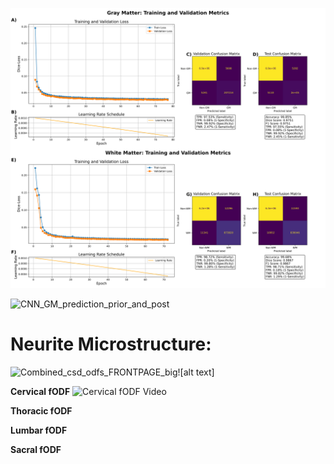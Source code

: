 

![Training Metrics](https://github.com/sigurdsfs/Spinal-Cord-Segmentation/blob/98a245fe0117a70e460b2b493fa1b89bb1a461da/Figures/CNN_training_validation_metrics_combined.svg "Training Metrics")


![CNN_GM_prediction_prior_and_post](https://github.com/user-attachments/assets/614b9da9-910c-4be1-bf08-b4b4a6e8cab6)


# Neurite Microstructure:
![Combined_csd_odfs_FRONTPAGE_big](https://github.com/user-attachments/assets/229f99b5-6be1-4c8b-a89f-6cf4f8d95149)![alt text]

**Cervical fODF**
![Cervical fODF Video](https://github.com/user-attachments/assets/bdd12c2a-0f23-4bfe-b3de-eae171bbbe3b)

**Thoracic fODF**


**Lumbar fODF**


**Sacral fODF**
